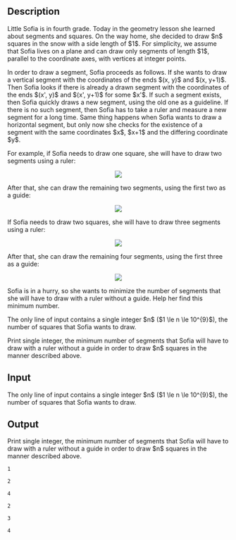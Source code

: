 ## Description

<div><p>Little Sofia is in fourth grade. Today in the geometry lesson she learned about segments and squares. On the way home, she decided to draw $n$ squares in the snow with a side length of $1$. For simplicity, we assume that Sofia lives on a plane and can draw only segments of length $1$, parallel to the coordinate axes, with vertices at integer points.</p><p>In order to draw a segment, Sofia proceeds as follows. If she wants to draw a vertical segment with the coordinates of the ends $(x, y)$ and $(x, y+1)$. Then Sofia looks if there is already a drawn segment with the coordinates of the ends $(x', y)$ and $(x', y+1)$ for some $x'$. If such a segment exists, then Sofia quickly draws a new segment, using the old one as a guideline. If there is no such segment, then Sofia has to take a ruler and measure a new segment for a long time. Same thing happens when Sofia wants to draw a horizontal segment, but only now she checks for the existence of a segment with the same coordinates $x$, $x+1$ and the differing coordinate $y$.</p><p>For example, if Sofia needs to draw one square, she will have to draw two segments using a ruler: </p><center> <img class="tex-graphics" src="file://NXUVBPhM.png" style="max-width: 100.0%;max-height: 100.0%;"> </center><p>After that, she can draw the remaining two segments, using the first two as a guide: </p><center> <img class="tex-graphics" src="file://x4q4sa3C.png" style="max-width: 100.0%;max-height: 100.0%;"> </center><p>If Sofia needs to draw two squares, she will have to draw three segments using a ruler: </p><center> <img class="tex-graphics" src="file://SsTOKr0b.png" style="max-width: 100.0%;max-height: 100.0%;"> </center><p>After that, she can draw the remaining four segments, using the first three as a guide: </p><center> <img class="tex-graphics" src="file://6NUAGpdB.png" style="max-width: 100.0%;max-height: 100.0%;"> </center><p>Sofia is in a hurry, so she wants to minimize the number of segments that she will have to draw with a ruler without a guide. Help her find this minimum number.</p></div><div class="input-specification"><p>The only line of input contains a single integer $n$ ($1 \le n \le 10^{9}$), the number of squares that Sofia wants to draw.</p></div><div class="output-specification"><p>Print single integer, the minimum number of segments that Sofia will have to draw with a ruler without a guide in order to draw $n$ squares in the manner described above.</p></div>

## Input

<p>The only line of input contains a single integer $n$ ($1 \le n \le 10^{9}$), the number of squares that Sofia wants to draw.</p>

## Output

<p>Print single integer, the minimum number of segments that Sofia will have to draw with a ruler without a guide in order to draw $n$ squares in the manner described above.</p>





```input1
1
```




```input2
2
```




```input3
4
```




```output1
2
```




```output2
3
```




```output3
4
```


